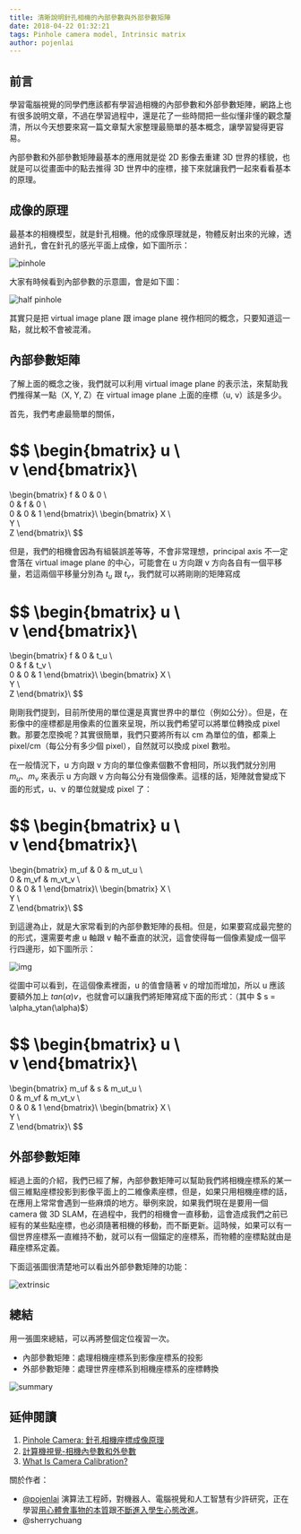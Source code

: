 ```yaml
---
title: 清晰說明針孔相機的內部參數與外部參數矩陣
date: 2018-04-22 01:32:21
tags: Pinhole camera model, Intrinsic matrix
author: pojenlai
---
```


## 前言

學習電腦視覺的同學們應該都有學習過相機的內部參數和外部參數矩陣，網路上也有很多說明文章，不過在學習過程中，還是花了一些時間把一些似懂非懂的觀念釐清，所以今天想要來寫一篇文章幫大家整理最簡單的基本概念，讓學習變得更容易。

內部參數和外部參數矩陣最基本的應用就是從 2D 影像去重建 3D 世界的樣貌，也就是可以從畫面中的點去推得 3D 世界中的座標，接下來就讓我們一起來看看基本的原理。

## 成像的原理

最基本的相機模型，就是針孔相機。他的成像原理就是，物體反射出來的光線，透過針孔，會在針孔的感光平面上成像，如下圖所示：

![pinhole](https://pic.pimg.tw/silverwind1982/1467200545-3113692363.png?v=1467200546)

大家有時候看到內部參數的示意圖，會是如下圖：

![half pinhole](https://pic.pimg.tw/silverwind1982/1475662270-3082248572_n.png)

其實只是把 virtual image plane 跟 image plane 視作相同的概念，只要知道這一點，就比較不會被混淆。

## 內部參數矩陣

了解上面的概念之後，我們就可以利用 virtual image plane 的表示法，來幫助我們推得某一點（X, Y, Z）在 virtual image plane 上面的座標（u, v）該是多少。

首先，我們考慮最簡單的關係，

$$
\begin{bmatrix}
 u \\\
 v
\end{bmatrix}\\
=
\begin{bmatrix}
 f & 0 & 0 \\\
 0 & f & 0 \\\
 0 & 0 & 1
\end{bmatrix}\\
\begin{bmatrix}
 X \\\
 Y \\\
 Z
\end{bmatrix}\\
$$

但是，我們的相機會因為有組裝誤差等等，不會非常理想，principal axis 不一定會落在 virtual image plane 的中心，可能會在 u 方向跟 v 方向各自有一個平移量，若這兩個平移量分別為 $t_u$ 跟 $t_v$，我們就可以將剛剛的矩陣寫成

$$
\begin{bmatrix}
 u \\\
 v
\end{bmatrix}\\
=
\begin{bmatrix}
 f & 0 & t_u \\\
 0 & f & t_v \\\
 0 & 0 & 1
\end{bmatrix}\\
\begin{bmatrix}
 X \\\
 Y \\\
 Z
\end{bmatrix}\\
$$

剛剛我們提到，目前所使用的單位還是真實世界中的單位（例如公分）。但是，在影像中的座標都是用像素的位置來呈現，所以我們希望可以將單位轉換成 pixel 數。那要怎麼換呢？其實很簡單，我們只要將所有以 cm 為單位的值，都乘上 pixel/cm（每公分有多少個 pixel），自然就可以換成 pixel 數啦。

在一般情況下，u 方向跟 v 方向的單位像素個數不會相同，所以我們就分別用 $m_u$、$m_v$ 來表示 u 方向跟 v 方向每公分有幾個像素。這樣的話，矩陣就會變成下面的形式，u、v 的單位就變成 pixel 了：

$$
\begin{bmatrix}
 u \\\
 v
\end{bmatrix}\\
=
\begin{bmatrix}
 m_uf & 0 & m_ut_u \\\
 0 & m_vf & m_vt_v \\\
 0 & 0 & 1
\end{bmatrix}\\
\begin{bmatrix}
 X \\\
 Y \\\
 Z
\end{bmatrix}\\
$$

到這邊為止，就是大家常看到的內部參數矩陣的長相。但是，如果要寫成最完整的的形式，還需要考慮 u 軸跟 v 軸不垂直的狀況，這會使得每一個像素變成一個平行四邊形，如下圖所示：

![img](https://scontent.ftpe7-1.fna.fbcdn.net/v/t1.15752-9/31044603_10156564185611844_2601010801225498624_n.png?_nc_fx=ftpe7-2&_nc_cat=0&oh=47e721d978b7bf3ee026fad2f1b8a866&oe=5B502634)

從圖中可以看到，在這個像素裡面，u 的值會隨著 v 的增加而增加，所以 u 應該要額外加上 $tan(\alpha)v$，也就會可以讓我們將矩陣寫成下面的形式：（其中 $ s = \alpha_ytan(\alpha)$）

$$
\begin{bmatrix}
 u \\\
 v
\end{bmatrix}\\
=
\begin{bmatrix}
 m_uf & s & m_ut_u \\\
 0 & m_vf & m_vt_v \\\
 0 & 0 & 1
\end{bmatrix}\\
\begin{bmatrix}
 X \\\
 Y \\\
 Z
\end{bmatrix}\\
$$

## 外部參數矩陣

經過上面的介紹，我們已經了解，內部參數矩陣可以幫助我們將相機座標系的某一個三維點座標投影到影像平面上的二維像素座標，但是，如果只用相機座標的話，在應用上常常會遇到一些麻煩的地方。舉例來說，如果我們現在是要用一個 camera 做 3D SLAM，在過程中，我們的相機會一直移動，這會造成我們之前已經有的某些點座標，也必須隨著相機的移動，而不斷更新。這時候，如果可以有一個世界座標系一直維持不動，就可以有一個錨定的座標系，而物體的座標點就由是藉座標系定義。

下面這張圖很清楚地可以看出外部參數矩陣的功能：

![extrinsic](https://www.mathworks.com/help/vision/ug/calibration_cameramodel_coords.png)

## 總結

用一張圖來總結，可以再將整個定位複習一次。

- 內部參數矩陣：處理相機座標系到影像座標系的投影
- 外部參數矩陣：處理世界座標系到相機座標系的座標轉換

![summary](http://openmvg.readthedocs.io/en/latest/_images/pinholeCamera.png)

## 延伸閱讀

1. [Pinhole Camera: 針孔相機座標成像原理](http://silverwind1982.pixnet.net/blog/post/134551091)
2. [計算機視覺-相機內參數和外參數](https://blog.csdn.net/liulina603/article/details/52953414)
3. [What Is Camera Calibration?](https://www.mathworks.com/help/vision/ug/camera-calibration.html)

關於作者：
- [@pojenlai](https://pojenlai.wordpress.com/) 演算法工程師，對機器人、電腦視覺和人工智慧有少許研究，正在學習[用心體會事物的本質](https://buzzorange.com/techorange/2017/07/10/elon-musk-first-principle/)跟[不斷進入學生心態改進](https://www.ted.com/talks/eduardo_briceno_how_to_get_better_at_the_things_you_care_about)。
- @sherrychuang
